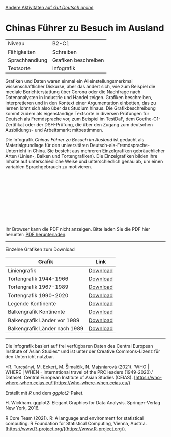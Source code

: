 [Andere Aktivitäten auf *Gut Deutsch
online*](./../index.html)

# Chinas Führer zu Besuch im Ausland

|     |     |
| --- | --- |
| Niveau | B2-C1 |
| Fähigkeiten | Schreiben |
| Sprachhandlung | Grafiken beschreiben | 
| Textsorte | Infografik |


Grafiken und Daten waren einmal ein Alleinstellungsmerkmal wissenschaftlicher Diskurse, aber das ändert sich, wie zum Beispiel die mediale Berichterstattung über Corona oder die Nachfrage nach Datenanalysten in Industrie und Handel zeigen. Grafiken beschreiben, interpretieren und in den Kontext einer Argumentation einbetten, das zu lernen lohnt sich also über das Studium hinaus. Die Grafikbeschreibung kommt zudem als eigenständige Textsorte in diversen Prüfungen für Deutsch als Fremdsprache vor, zum Beispiel im TestDaF, dem Goethe-C1-Zertifikat oder der DSH-Prüfung, die über den Zugang zum deutschen Ausbildungs- und Arbeitsmarkt mitbestimmen. 

Die Infografik *Chinas Führer zu Besuch im Ausland* ist gedacht als Materialgrundlage für den universitären Deutsch-als-Fremdsprache-Unterricht in China. Sie besteht aus mehreren Einzelgrafiken gebräuchlicher Arten (Linien-, Balken und Tortengrafiken). Die Einzelgrafiken bilden ihre Inhalte auf unterschiedliche Weise und unterschiedlich genau ab, um einen variablen Sprachgebrauch zu motivieren. 

<object data="./infographic-china/infographic-china-render.pdf" type="application/pdf" width="100%" height="700px">
    <embed src="./infographic-china/infographic-china-render.pdf">
        <p>Ihr Browser kann die PDF nicht anzeigen. Bitte laden Sie die PDF hier herunter: <a href="./infographic-china/infographic-china-render.pdf">PDF herunterladen</a>.</p>
    </embed>
</object>

---

Einzelne Grafiken zum Download

|Grafik|Link|
|------|----|
|Liniengrafik|[Download](./infographic-china/p1.pdf)|
|Tortengrafik 1944-1966|[Download](./infographic-china/pie1.pdf)|
|Tortengrafik 1967-1989|[Download](./infographic-china/pie2.pdf)|
|Tortengrafik 1990-2020|[Download](./infographic-china/pie3.pdf)|
|Legende Kontinente|[Download](./infographic-china/pieLegend.pdf)|
|Balkengrafik Kontinente|[Download](./infographic-china/bar.pdf)|
|Balkengrafik Länder vor 1989|[Download](./infographic-china/rank1.pdf)|
|Balkengrafik Länder nach 1989|[Download](./infographic-china/rank2.pdf)|

---

Die Infografik basiert auf frei verfügbaren Daten des Central European Institute of Asian Studies* und ist unter der Creative Commons-Lizenz für den Unterricht nutzbar.


*R. Turcsányi, M. Eckert, M. Šimalčík, N. Majsniarová (2021). 'WHO | WHERE | WHEN - International travel of the PRC leaders (1949-2020).' Dataset. Central European Institute of Asian Studies (CEIAS). [https://who-where-when.ceias.eu/](https://who-where-when.ceias.eu/)

Erstellt mit *R* und dem *ggplot2*-Paket. 

H. Wickham. ggplot2: Elegant Graphics for Data Analysis. Springer-Verlag New York, 2016.

R Core Team (2021). R: A language and environment for statistical computing. R Foundation for Statistical Computing, Vienna, Austria. [https://www.R-project.org/](https://www.R-project.org/).
